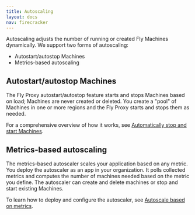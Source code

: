 ```yaml
---
title: Autoscaling
layout: docs
nav: firecracker
---
```


Autoscaling adjusts the number of running or created Fly Machines dynamically. We support two forms of autoscaling:

- Autostart/autostop Machines
- Metrics-based autoscaling

## Autostart/autostop Machines

The Fly Proxy autostart/autostop feature starts and stops Machines based on load; Machines are never created or deleted. You create a "pool" of Machines in one or more regions and the Fly Proxy starts and stops them as needed. 

For a comprehensive overview of how it works, see [Automatically stop and start Machines](https://fly.io/docs/apps/autostart-stop/).

## Metrics-based autoscaling

The metrics-based autoscaler scales your application based on any metric. You deploy the autoscaler as an app in your organization. It polls collected metrics and computes the number of machines needed based on the metric you define. The autoscaler can create and delete machines or stop and start existing Machines. 

To learn how to deploy and configure the autoscaler, see [Autoscale based on metrics](/docs/apps/autoscale-by-metric/).
